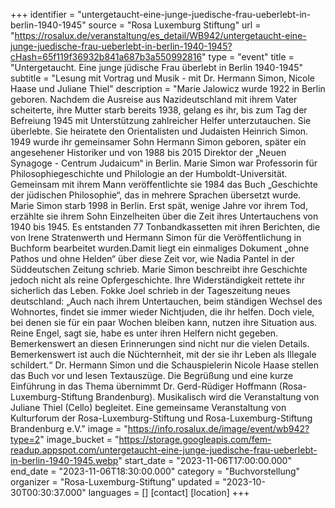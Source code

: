 +++
identifier = "untergetaucht-eine-junge-juedische-frau-ueberlebt-in-berlin-1940-1945"
source = "Rosa Luxemburg Stiftung"
url = "https://rosalux.de/veranstaltung/es_detail/WB942/untergetaucht-eine-junge-juedische-frau-ueberlebt-in-berlin-1940-1945?cHash=65f119f36932b841a687b3a550992816"
type = "event"
title = "Untergetaucht. Eine junge jüdische Frau überlebt in Berlin 1940-1945"
subtitle = "Lesung mit Vortrag und Musik - mit Dr. Hermann Simon, Nicole Haase und Juliane Thiel"
description = "Marie Jalowicz wurde 1922 in Berlin geboren. Nachdem die Ausreise aus Nazideutschland mit ihrem Vater scheiterte, ihre Mutter starb bereits 1938, gelang es ihr, bis zum Tag der Befreiung 1945 mit Unterstützung zahlreicher Helfer unterzutauchen. Sie überlebte.
Sie heiratete den Orientalisten und Judaisten Heinrich Simon. 1949 wurde ihr gemeinsamer Sohn Hermann Simon geboren, später ein angesehener Historiker und von 1988 bis 2015 Direktor der „Neuen Synagoge - Centrum Judaicum“ in Berlin.
Marie Simon war Professorin für Philosophiegeschichte und Philologie an der Humboldt-Universität. Gemeinsam mit ihrem Mann veröffentlichte sie 1984 das Buch „Geschichte der jüdischen Philosophie“, das in mehrere Sprachen übersetzt wurde. Marie Simon starb 1998 in Berlin.
Erst spät, wenige Jahre vor ihrem Tod, erzählte sie ihrem Sohn Einzelheiten über die Zeit ihres Untertauchens von 1940 bis 1945. Es entstanden 77 Tonbandkassetten mit ihren Berichten, die von Irene Stratenwerth und Hermann Simon für die Veröffentlichung in Buchform bearbeitet wurden.Damit liegt ein einmaliges Dokument „ohne Pathos und ohne Helden“ über diese Zeit vor, wie Nadia Pantel in der Süddeutschen Zeitung schrieb. Marie Simon beschreibt ihre Geschichte jedoch nicht als reine Opfergeschichte. Ihre Widerständigkeit rettete ihr sicherlich das Leben. Fokke Joel schrieb in der Tageszeitung neues deutschland: „Auch nach ihrem Untertauchen, beim ständigen Wechsel des Wohnortes, findet sie immer wieder Nichtjuden, die ihr helfen. Doch viele, bei denen sie für ein paar Wochen bleiben kann, nutzen ihre Situation aus. Reine Engel, sagt sie, habe es unter ihren Helfern nicht gegeben. Bemerkenswert an diesen Erinnerungen sind nicht nur die vielen Details. Bemerkenswert ist auch die Nüchternheit, mit der sie ihr Leben als Illegale schildert.“
Dr. Hermann Simon und die Schauspielerin Nicole Haase stellen das Buch vor und lesen Textauszüge. Die Begrüßung und eine kurze Einführung in das Thema übernimmt Dr. Gerd-Rüdiger Hoffmann (Rosa-Luxemburg-Stiftung Brandenburg). Musikalisch wird die Veranstaltung von Juliane Thiel (Cello) begleitet. 
Eine gemeinsame Veranstaltung von Kulturforum der Rosa-Luxemburg-Stiftung und Rosa-Luxemburg-Stiftung Brandenburg e.V."
image = "https://info.rosalux.de/image/event/wb942?type=2"
image_bucket = "https://storage.googleapis.com/fem-readup.appspot.com/untergetaucht-eine-junge-juedische-frau-ueberlebt-in-berlin-1940-1945.webp"
start_date = "2023-11-06T17:00:00.000"
end_date = "2023-11-06T18:30:00.000"
category = "Buchvorstellung"
organizer = "Rosa-Luxemburg-Stiftung"
updated = "2023-10-30T00:30:37.000"
languages = []
[contact]
[location]
+++